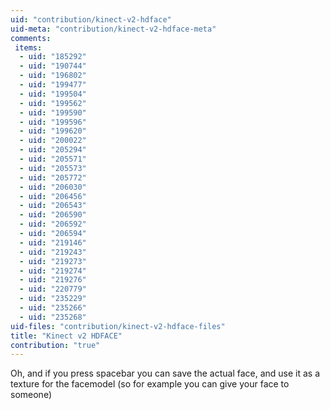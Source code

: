 ```yaml
---
uid: "contribution/kinect-v2-hdface"
uid-meta: "contribution/kinect-v2-hdface-meta"
comments: 
 items: 
  - uid: "185292"
  - uid: "190744"
  - uid: "196802"
  - uid: "199477"
  - uid: "199504"
  - uid: "199562"
  - uid: "199590"
  - uid: "199596"
  - uid: "199620"
  - uid: "200022"
  - uid: "205294"
  - uid: "205571"
  - uid: "205573"
  - uid: "205772"
  - uid: "206030"
  - uid: "206456"
  - uid: "206543"
  - uid: "206590"
  - uid: "206592"
  - uid: "206594"
  - uid: "219146"
  - uid: "219243"
  - uid: "219273"
  - uid: "219274"
  - uid: "219276"
  - uid: "220779"
  - uid: "235229"
  - uid: "235266"
  - uid: "235268"
uid-files: "contribution/kinect-v2-hdface-files"
title: "Kinect v2 HDFACE"
contribution: "true"
---
```


Oh, and if you press spacebar you can save the actual face, and use it as a texture for the facemodel (so for example you can give your face to someone)